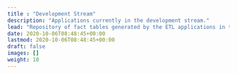 ```yaml
---
title : "Development Stream"
description: "Applications currently in the development stream."
lead: "Repository of fact tables generated by the ETL applications in the development stream."
date: 2020-10-06T08:48:45+00:00
lastmod: 2020-10-06T08:48:45+00:00
draft: false
images: []
weight: 10
---
```

